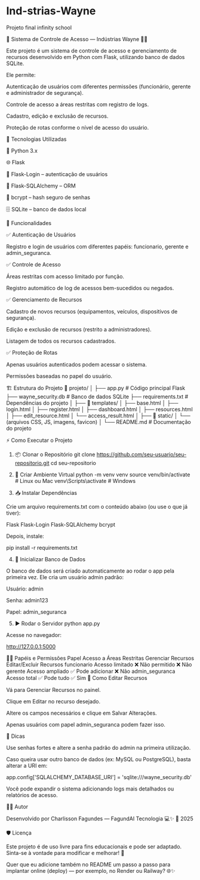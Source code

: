 # Ind-strias-Wayne
Projeto final infinity school


🦇 Sistema de Controle de Acesso — Indústrias Wayne 🏢🔐

Este projeto é um sistema de controle de acesso e gerenciamento de recursos desenvolvido em Python com Flask, utilizando banco de dados SQLite.

Ele permite:

Autenticação de usuários com diferentes permissões (funcionário, gerente e administrador de segurança).

Controle de acesso a áreas restritas com registro de logs.

Cadastro, edição e exclusão de recursos.

Proteção de rotas conforme o nível de acesso do usuário.

🧰 Tecnologias Utilizadas

🐍 Python 3.x

🌐 Flask

🔐 Flask-Login – autenticação de usuários

🧭 Flask-SQLAlchemy – ORM

🧂 bcrypt – hash seguro de senhas

🗄️ SQLite – banco de dados local

🚀 Funcionalidades

✅ Autenticação de Usuários

Registro e login de usuários com diferentes papéis: funcionario, gerente e admin_seguranca.

✅ Controle de Acesso

Áreas restritas com acesso limitado por função.

Registro automático de log de acessos bem-sucedidos ou negados.

✅ Gerenciamento de Recursos

Cadastro de novos recursos (equipamentos, veículos, dispositivos de segurança).

Edição e exclusão de recursos (restrito a administradores).

Listagem de todos os recursos cadastrados.

✅ Proteção de Rotas

Apenas usuários autenticados podem acessar o sistema.

Permissões baseadas no papel do usuário.

🏗️ Estrutura do Projeto
📁 projeto/
│
├── app.py                        # Código principal Flask
├── wayne_security.db             # Banco de dados SQLite
├── requirements.txt              # Dependências do projeto
│
├── 📁 templates/
│   ├── base.html
│   ├── login.html
│   ├── register.html
│   ├── dashboard.html
│   ├── resources.html
│   ├── edit_resource.html
│   └── access_result.html
│
├── 📁 static/
│   └── (arquivos CSS, JS, imagens, favicon)
│
└── README.md                     # Documentação do projeto

⚡ Como Executar o Projeto
1. 📦 Clonar o Repositório
git clone https://github.com/seu-usuario/seu-repositorio.git
cd seu-repositorio

2. 🐍 Criar Ambiente Virtual
python -m venv venv
source venv/bin/activate   # Linux ou Mac
venv\Scripts\activate      # Windows

3. 📥 Instalar Dependências

Crie um arquivo requirements.txt com o conteúdo abaixo (ou use o que já tiver):

Flask
Flask-Login
Flask-SQLAlchemy
bcrypt


Depois, instale:

pip install -r requirements.txt

4. 🧱 Inicializar Banco de Dados

O banco de dados será criado automaticamente ao rodar o app pela primeira vez.
Ele cria um usuário admin padrão:

Usuário: admin

Senha: admin123

Papel: admin_seguranca

5. ▶️ Rodar o Servidor
python app.py


Acesse no navegador:

http://127.0.0.1:5000

👮‍♂️ Papéis e Permissões
Papel	Acesso a Áreas Restritas	Gerenciar Recursos	Editar/Excluir Recursos
funcionario	Acesso limitado	❌ Não permitido	❌ Não
gerente	Acesso ampliado	✅ Pode adicionar	❌ Não
admin_seguranca	Acesso total	✅ Pode tudo	✅ Sim
📝 Como Editar Recursos

Vá para Gerenciar Recursos no painel.

Clique em Editar no recurso desejado.

Altere os campos necessários e clique em Salvar Alterações.

Apenas usuários com papel admin_seguranca podem fazer isso.

🧠 Dicas

Use senhas fortes e altere a senha padrão do admin na primeira utilização.

Caso queira usar outro banco de dados (ex: MySQL ou PostgreSQL), basta alterar a URI em:

app.config['SQLALCHEMY_DATABASE_URI'] = 'sqlite:///wayne_security.db'


Você pode expandir o sistema adicionando logs mais detalhados ou relatórios de acesso.

🧑‍💻 Autor

Desenvolvido por Charlisson Fagundes — FagundAI Tecnologia 💻✨
📅 2025

🛡️ Licença

Este projeto é de uso livre para fins educacionais e pode ser adaptado.
Sinta-se à vontade para modificar e melhorar! 🚀

Quer que eu adicione também no README um passo a passo para implantar online (deploy) — por exemplo, no Render ou Railway? 🌐✨
